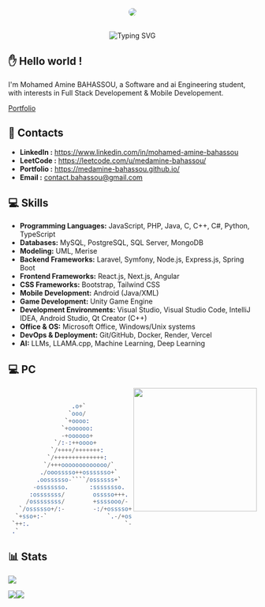

<div align="center" style="width:100%; border-radius: 20px;overflow: hidden;">
  <img style="border-radius: 20px; overflow: hidden;" src="https://github.com/user-attachments/assets/cbb0b04d-e70d-42bc-8b21-f23527cf11cb"/>
</div>

<br/>
<p align="center">
  <a><img src="https://readme-typing-svg.demolab.com?font=Jersey+15&size=33&pause=1000&color=6E6E6E&center=true&width=435&lines=Mohamed+Amine+BAHASSOU;Software+%26+AI+Engineering+student" alt="Typing SVG" /></a>
</p>

## ✋ Hello world !
I'm Mohamed Amine BAHASSOU, a Software and ai Engineering student, with interests in Full Stack Developement & Mobile Developement.

[Portfolio](https://mohamedaminebahassou.onrender.com/)

## 📇 Contacts
 

* **LinkedIn :** https://www.linkedin.com/in/mohamed-amine-bahassou
* **LeetCode :** https://leetcode.com/u/medamine-bahassou/
* **Portfolio :** https://medamine-bahassou.github.io/
* **Email :** contact.bahassou@gmail.com


## 💻 Skills 

* **Programming Languages:** JavaScript, PHP, Java, C, C++, C#, Python, TypeScript
* **Databases:** MySQL, PostgreSQL, SQL Server, MongoDB
* **Modeling:** UML, Merise
* **Backend Frameworks:** Laravel, Symfony, Node.js, Express.js, Spring Boot
* **Frontend Frameworks:** React.js, Next.js, Angular
* **CSS Frameworks:** Bootstrap, Tailwind CSS
* **Mobile Development:** Android (Java/XML)
* **Game Development:** Unity Game Engine
* **Development Environments:** Visual Studio, Visual Studio Code, IntelliJ IDEA, Android Studio, Qt Creator (C++)
* **Office & OS:** Microsoft Office, Windows/Unix systems
* **DevOps & Deployment:** Git/GitHub, Docker, Render, Vercel
* **AI:** LLMs, LLAMA.cpp, Machine Learning, Deep Learning

## 💻 PC

<img src="https://github.com/user-attachments/assets/d27a4532-43ec-4fc0-b760-6ef80cd8c18a" align="right" width="250"/>

```Erlang
                                         Medamine-Bahassou@archlinux
                                         -------------
                  .o+`
                 `ooo/                   OS: Arch Linux x86_64
                `+oooo:                  Host: ThinkPad L470 
               `+oooooo:                 Kernel: 6.15.5-arch1-1
               -+oooooo+                 Uptime: ∞ hours, ∞ mins
             `/:-:++oooo+                Packages: ∞ (pacman)
            `/++++/+++++++:              Shell: zsh 5.9
           `/++++++++++++++:             Resolution: 1366x768
          `/+++ooooooooooooo/`           DE: Plasma 6.4.2
         ./ooosssso++osssssso+`          WM: kwin
        .oossssso-````/ossssss+`         Icons: breeze-dark [GTK2/3]
       -osssssso.      :ssssssso.        Terminal: konsole
      :osssssss/        osssso+++.       CPU: Intel i5-6300U (4) @ 3.000GHz
     /ossssssss/        +ssssooo/-       GPU: Intel Skylake GT2 [HD Graphics 520]
   `/ossssso+/:-        -:/+osssso+-     Memory: 3321MiB / 7800MiB
  `+sso+:-`                 `.-/+oso:
 `++:.                           `-/+/
 .`                                 `/

```

## 📊 Stats
 

<a style="user-select: none;"  ><img src="https://komarev.com/ghpvc/?username=Medamine-Bahassou"/></a>

<div style=" display: flex;" align="center">
  <img src="https://leetcard.jacoblin.cool/medamine-bahassou?border=0&radius=20" />
  <img src="https://github-readme-stats.vercel.app/api?username=medamine-bahassou&show_icons=true&theme=dark&border_radius=20&hide_border=true&card_width=500px&rank_icon=github" />
</div>

